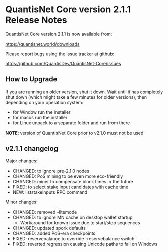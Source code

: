 QuantisNet Core version 2.1.1 Release Notes
=======================================

QuantisNet Core version 2.1.1 is now available from:

  https://quantisnet.world/downloads

Please report bugs using the issue tracker at github:

  https://github.com/QuantisDev/QuantisNet-Core/issues


How to Upgrade
--------------

If you are running an older version, shut it down. Wait until it has completely
shut down (which might take a few minutes for older versions), then depending on
your operation system:

* for Window run the installer
* for macos run the installer
* for Linux unpack to a separate folder and run from there

**NOTE**: version of QuantisNet Core prior to v2.1.0 must not be used


v2.1.1 changelog
----------------

Major changes:

* CHANGED: to ignore pre-2.1.0 nodes
* CHANGED: PoS mining to be even more eco-friendly
* CHANGED: miner to compensate block times in the future
* FIXED: to select stake input candidates with cache time
* NEW: liststakeinputs RPC command

Minor changes:

* CHANGED: removed -litemode
* CHANGED: to ignore MN cache on desktop wallet startup
    - Workaround for known issue due to start/stop sequences
* CHANGED: updated spork defaults
* CHANGED: added PoS-era checkpoints
* FIXED: reservebalance to override -reservebalance switch
* FIXED: reverted regression causing Unicode paths to fail on Windows
